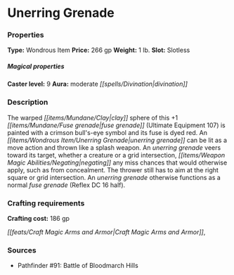 ﻿---
Title: "Unerring Grenade"
Type: "Wondrous Item"
Price: "266 gp"
Weight: "1 lb."
Slot: "Slotless"
Caster level: "9"
Aura: "moderate divination"
Description: |
  "The warped clay sphere of this _+1 fuse grenade_ (_Ultimate Equipment_ 107) is painted with a crimson bull's-eye symbol and its fuse is dyed red. An unerring grenade can be lit as a move action and thrown like a splash weapon. An unerring grenade veers toward its target, whether a creature or a grid intersection, negating any miss chances that would otherwise apply, such as from concealment. The thrower still has to aim at the right square or grid intersection. An _unerring grenade_ otherwise functions as a normal fuse grenade (Reflex DC 16 half)."
Crafting cost: "186 gp"
Sources: "['Pathfinder #91: Battle of Bloodmarch Hills']"
---

# Unerring Grenade

### Properties

**Type:** Wondrous Item **Price:** 266 gp **Weight:** 1 lb. **Slot:** Slotless

##### Magical properties

**Caster level:** 9 **Aura:** moderate _[[spells/Divination|divination]]_

### Description

The warped _[[items/Mundane/Clay|clay]]_ sphere of this +1 _[[items/Mundane/Fuse grenade|fuse grenade]]_ (Ultimate Equipment 107) is painted with a crimson bull's-eye symbol and its fuse is dyed red. An _[[items/Wondrous Item/Unerring Grenade|unerring grenade]]_ can be lit as a move action and thrown like a splash weapon. An _unerring grenade_ veers toward its target, whether a creature or a grid intersection, _[[items/Weapon Magic Abilities/Negating|negating]]_ any miss chances that would otherwise apply, such as from concealment. The thrower still has to aim at the right square or grid intersection. An _unerring grenade_ otherwise functions as a normal _fuse grenade_ (Reflex DC 16 half).

### Crafting requirements

**Crafting cost:** 186 gp

_[[feats/Craft Magic Arms and Armor|Craft Magic Arms and Armor]]_,

### Sources

* Pathfinder #91: Battle of Bloodmarch Hills